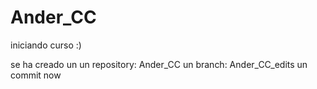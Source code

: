 # Ander_CC
iniciando curso :)

se ha creado un un repository: Ander_CC
                un branch: Ander_CC_edits
                un commit now
